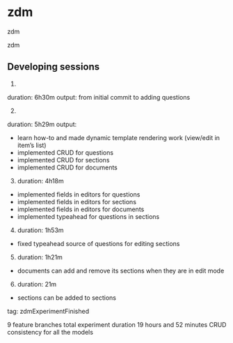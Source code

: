 zdm
===

zdm

zdm 

## Developing sessions

1. 
duration: 6h30m
output: from initial commit to adding questions

2. 
duration: 5h29m
output: 
- learn how-to and made dynamic template rendering work (view/edit in item’s list)
- implemented CRUD for questions
- implemented CRUD for sections
- implemented CRUD for documents


3. duration: 4h18m
- implemented fields in editors for questions
- implemented fields in editors for sections
- implemented fields in editors for documents
- implemented typeahead for questions in sections

4. duration: 1h53m
- fixed typeahead source of questions for editing sections

5. duration: 1h21m
- documents can add and remove its sections when they are in edit mode

6. duration: 21m
- sections can be added to sections 

tag: zdmExperimentFinished

9 feature branches
total experiment duration 19 hours and 52 minutes
CRUD consistency for all the models

